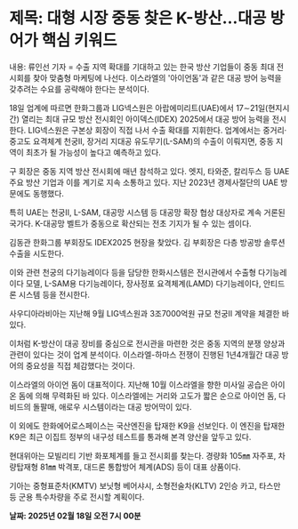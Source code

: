 # **제목: 대형 시장 중동 찾은 K-방산…대공 방어가 핵심 키워드**

  내용: 류인선 기자 = 수출 지역 확대를 기대하고 있는 한국 방산 기업들이 중동 최대 전시회를 찾아 맞춤형 마케팅에 나선다. 이스라엘의 '아이언돔'과 같은 대공 방어 능력을 갖추려는 수요를 공략해야 한다는 분석이다.

18일 업계에 따르면 한화그룹과 LIG넥스원은 아랍에미리트(UAE)에서 17∼21일(현지시간) 열리는 최대 규모 방산 전시회인 아이덱스(IDEX) 2025에서 대공 방어 능력을 전시한다. LIG넥스원은 구본상 회장이 직접 나서 수출 확대를 지휘한다. 업계에서는 중거리·중고도 요격체계 천궁Ⅱ, 장거리 지대공 유도무기(L-SAM)의 수출이 이뤄지면, 중동 지역이 최초가 될 가능성이 높다고 예측하고 있다.

구 회장은 중동 지역 방산 전시회에 매년 참석하고 있다. 엣지, 타와준, 칼리두스 등 UAE 주요 방산 기업과 이를 계기로 지속 소통하고 있다. 지난 2023년 경제사절단의 UAE 방문에도 동행했다.

특히 UAE는 천궁Ⅱ, L-SAM, 대공망 시스템 등 대공망 확장 협상 대상자로 계속 거론된 국가다. K-대공망 벨트가 중동으로 확산되는 전초 기지가 될 수 있는 셈이다.

김동관 한화그룹 부회장도 IDEX2025 현장을 찾았다. 김 부회장은 다층 방공방 솔루션 수출을 시도한다.

이와 관련 천궁의 다기능레이다 등을 담당한 한화시스템은 전시관에서 수출형 다기능레이다 모델, L-SAM용 다기능레이다, 장사정포 요격체계(LAMD) 다기능레이다, 안티드론 시스템 등을 전시한다.

사우디아라비아는 지난해 9월 LIG넥스원과 3조7000억원 규모 천궁Ⅱ 계약을 체결한 바 있다.

이처럼 K-방산이 대공 장비를 중심으로 전시관을 마련한 것은 중동 지역의 분쟁 양상과 관련이 있다는 것이 업계 분석이다. 이스라엘-하마스 전쟁이 진행된 1년4개월간 대공 방어의 중요성을 직접 체감했다는 것이다.

이스라엘의 아이언 돔이 대표적이다. 지난해 10월 이스라엘을 향한 미사일 공습은 아이온 돔에 의해 무력화된 바 있다. 이스라엘에는 거리와 고도가 짧은 순으로 아이언 돔, 다비드의 돌팔매, 애로우 시스템이라는 대공 방어막이 있다.

이 외에도 한화에어로스페이스는 국산엔진을 탑재한 K9을 선보인다. 이 엔진을 탑재한 K9은 최근 이집트 정부의 내구성 테스트를 통과해 본격 양산을 앞두고 있다.

현대위아는 모빌리티 기반 화포체계를 들고 전시회를 찾는다. 경량화 105㎜ 자주포, 차량탑재형 81㎜ 박격포, 대드론 통합방어 체계(ADS) 등이 대표 상품이다.

기아는 중형표준차(KMTV) 보닛형 베어샤시, 소형전술차(KLTV) 2인승 카고, 타스만 등 군용 특수차량을 주로 전시할 계획이다.

  **날짜: 2025년 02월 18일 오전 7시 00분**